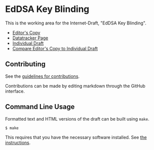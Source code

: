 # EdDSA Key Blinding

This is the working area for the Internet-Draft, "EdDSA Key Blinding".

* [Editor's Copy](https://chris-wood.github.io/draft-wood-cfrg-eddsa-blinding/#go.draft-wood-cfrg-eddsa-blinding.html)
* [Datatracker Page](https://datatracker.ietf.org/doc/draft-wood-cfrg-eddsa-blinding)
* [Individual Draft](https://datatracker.ietf.org/doc/html/draft-wood-cfrg-eddsa-blinding)
* [Compare Editor's Copy to Individual Draft](https://chris-wood.github.io/draft-wood-cfrg-eddsa-blinding/#go.draft-wood-cfrg-eddsa-blinding.diff)


## Contributing

See the
[guidelines for contributions](https://github.com/chris-wood/draft-wood-cfrg-eddsa-blinding/blob/main/CONTRIBUTING.md).

Contributions can be made by editing markdown through the GitHub interface.


## Command Line Usage

Formatted text and HTML versions of the draft can be built using `make`.

```sh
$ make
```

This requires that you have the necessary software installed.  See
[the instructions](https://github.com/martinthomson/i-d-template/blob/main/doc/SETUP.md).

